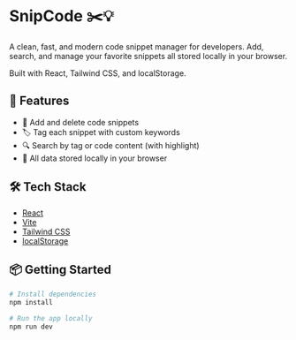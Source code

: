 # SnipCode ✂️💡

A clean, fast, and modern code snippet manager for developers. Add, search, and manage your favorite snippets all stored locally in your browser.

Built with React, Tailwind CSS, and localStorage.

## 🚀 Features

- 🧾 Add and delete code snippets
- 🏷️ Tag each snippet with custom keywords
- 🔍 Search by tag or code content (with highlight)
- 💾 All data stored locally in your browser

## 🛠 Tech Stack

- [React](https://reactjs.org/)
- [Vite](https://vitejs.dev/)
- [Tailwind CSS](https://tailwindcss.com/)
- [localStorage](https://developer.mozilla.org/en-US/docs/Web/API/Window/localStorage)

## 📦 Getting Started

```bash
# Install dependencies
npm install

# Run the app locally
npm run dev
